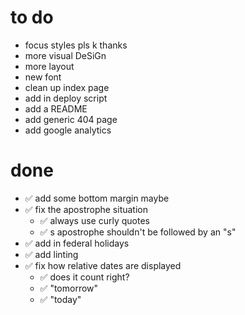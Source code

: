 # to do

- focus styles pls k thanks
- more visual DeSiGn
- more layout
- new font
- clean up index page
- add in deploy script
- add a README
- add generic 404 page
- add google analytics

# done

- ✅ add some bottom margin maybe
- ✅ fix the apostrophe situation
  - ✅ always use curly quotes
  - ✅ s apostrophe shouldn't be followed by an "s"
- ✅ add in federal holidays
- ✅ add linting
- ✅ fix how relative dates are displayed
  - ✅ does it count right?
  - ✅ "tomorrow"
  - ✅ "today"
